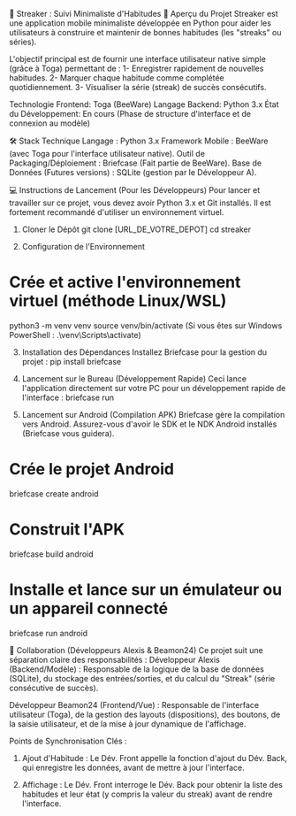 🌟 Streaker : Suivi Minimaliste d'Habitudes
🎯 Aperçu du Projet
Streaker est une application mobile minimaliste développée en Python pour aider les utilisateurs à 
construire et maintenir de bonnes habitudes (les "streaks" ou séries).

L'objectif principal est de fournir une interface utilisateur native simple (grâce à Toga) permettant de :
  1- Enregistrer rapidement de nouvelles habitudes.
  2- Marquer chaque habitude comme complétée quotidiennement.
  3- Visualiser la série (streak) de succès consécutifs.
  
Technologie Frontend: Toga (BeeWare)
Langage Backend: Python 3.x
État du Développement: En cours (Phase de structure d'interface et de connexion au modèle)

🛠️ Stack Technique
Langage : Python 3.x
Framework Mobile : BeeWare (avec Toga pour l'interface utilisateur native).
Outil de Packaging/Déploiement : Briefcase (Fait partie de BeeWare).
Base de Données (Futures versions) : SQLite (gestion par le Développeur A).

💻 Instructions de Lancement (Pour les Développeurs)
Pour lancer et travailler sur ce projet, vous devez avoir Python 3.x et Git installés. 
Il est fortement recommandé d'utiliser un environnement virtuel.

1. Cloner le Dépôt
  git clone [URL_DE_VOTRE_DEPOT]
  cd streaker

2. Configuration de l'Environnement
  # Crée et active l'environnement virtuel (méthode Linux/WSL)
  python3 -m venv venv
  source venv/bin/activate
(Si vous êtes sur Windows PowerShell : .\venv\Scripts\activate)

3. Installation des Dépendances
Installez Briefcase pour la gestion du projet :
  pip install briefcase

4. Lancement sur le Bureau (Développement Rapide)
Ceci lance l'application directement sur votre PC pour un développement rapide de l'interface :
  briefcase run

5. Lancement sur Android (Compilation APK)
Briefcase gère la compilation vers Android. Assurez-vous d'avoir le SDK et le NDK Android installés
(Briefcase vous guidera).
  # Crée le projet Android
  briefcase create android
  
  # Construit l'APK
  briefcase build android
  
  # Installe et lance sur un émulateur ou un appareil connecté
  briefcase run android

🤝 Collaboration (Développeurs Alexis & Beamon24)
Ce projet suit une séparation claire des responsabilités :
  Développeur Alexis (Backend/Modèle) : Responsable de la logique de la base de données (SQLite), 
  du stockage des entrées/sorties, et du calcul du "Streak" (série consécutive de succès).
  
  Développeur Beamon24 (Frontend/Vue) : Responsable de l'interface utilisateur (Toga), 
  de la gestion des layouts (dispositions), des boutons, de la saisie utilisateur, 
  et de la mise à jour dynamique de l'affichage.
  
Points de Synchronisation Clés :
  1. Ajout d'Habitude : Le Dév. Front appelle la fonction d'ajout du Dév. Back, 
  qui enregistre les données, avant de mettre à jour l'interface.
  
  2. Affichage : Le Dév. Front interroge le Dév. Back pour obtenir la liste des habitudes 
  et leur état (y compris la valeur du streak) avant de rendre l'interface.
